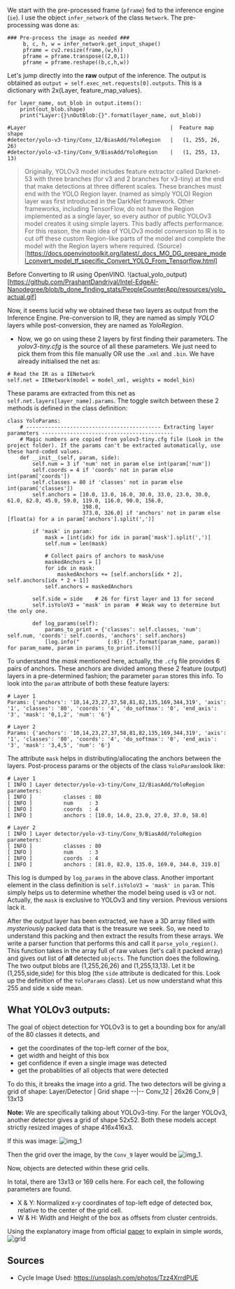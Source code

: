 We start with the pre-processed frame (`pframe`) fed to the inference engine (`ie`). I use the object `infer_network` of the class `Network`. The pre-processing was done as:
```
### Pre-process the image as needed ###
     b, c, h, w = infer_network.get_input_shape()
     pframe = cv2.resize(frame,(w,h))
     pframe = pframe.transpose((2,0,1))
     pframe = pframe.reshape((b,c,h,w))
```
Let's jump directly into the **raw** output of the inference.
The output is obtained as `output = self.exec_net.requests[0].outputs`. This is a dictionary with 2x{Layer, feature_map_values}.
```
for layer_name, out_blob in output.items():
    print(out_blob.shape)
    print("Layer:{}\nOutBlob:{}".format(layer_name, out_blob))

#Layer                                              |  Feature map shape
#detector/yolo-v3-tiny/Conv_12/BiasAdd/YoloRegion   |   (1, 255, 26, 26)
#detector/yolo-v3-tiny/Conv_9/BiasAdd/YoloRegion    |   (1, 255, 13, 13)
```
> Originally, YOLOv3 model includes feature extractor called Darknet-53 with three branches (for v3 and 2 branches for v3-tiny) at the end that make detections at three different scales. These branches must end with the YOLO Region layer. (named as simply YOLO)
Region layer was first introduced in the DarkNet framework. Other frameworks, including TensorFlow, do not have the Region implemented as a single layer, so every author of public YOLOv3 model creates it using simple layers. This badly affects performance. For this reason, the main idea of YOLOv3 model conversion to IR is to cut off these custom Region-like parts of the model and complete the model with the Region layers where required. (Source)[https://docs.openvinotoolkit.org/latest/_docs_MO_DG_prepare_model_convert_model_tf_specific_Convert_YOLO_From_Tensorflow.html]

Before Converting to IR using OpenVINO.
!(actual_yolo_output)[https://github.com/PrashantDandriyal/Intel-EdgeAI-Nanodegree/blob/b_done_finding_stats/PeopleCounterApp/resources/yolo_actual.gif]

Now, it seems lucid why we obtained these two layers as output from the Inference Engine. Pre-conversion to IR, they are named as simply _YOLO_ layers while post-conversion, they are named as _YoloRegion_.

* Now, we go on using these 2 layers by first finding their parameters. The _yolov3-tiny.cfg_ is the source of all these parameters. We just need to pick them from this file manually OR use the `.xml` and `.bin`. We have already initialised the net as:
```
# Read the IR as a IENetwork
self.net = IENetwork(model = model_xml, weights = model_bin)
```
These params are extracted from this net as `self.net.layers[layer_name].params`. The toggle switch between these 2 methods is defined in the class definition:
```
class YoloParams:
    # ------------------------------------------- Extracting layer parameters ------------------------------------------
    # Magic numbers are copied from yolov3-tiny.cfg file (Look in the project folder). If the params can't be extracted automatically, use these hard-coded values.
    def __init__(self, param, side):
        self.num = 3 if 'num' not in param else int(param['num'])
        self.coords = 4 if 'coords' not in param else int(param['coords'])
        self.classes = 80 if 'classes' not in param else int(param['classes'])
        self.anchors = [10.0, 13.0, 16.0, 30.0, 33.0, 23.0, 30.0, 61.0, 62.0, 45.0, 59.0, 119.0, 116.0, 90.0, 156.0,
                        198.0,
                        373.0, 326.0] if 'anchors' not in param else [float(a) for a in param['anchors'].split(',')]

        if 'mask' in param:
            mask = [int(idx) for idx in param['mask'].split(',')]
            self.num = len(mask)

            # Collect pairs of anchors to mask/use
            maskedAnchors = []
            for idx in mask:
                maskedAnchors += [self.anchors[idx * 2], self.anchors[idx * 2 + 1]]
            self.anchors = maskedAnchors

        self.side = side    # 26 for first layer and 13 for second
        self.isYoloV3 = 'mask' in param  # Weak way to determine but the only one.

        def log_params(self):
            params_to_print = {'classes': self.classes, 'num': self.num, 'coords': self.coords, 'anchors': self.anchors}
            [log.info("         {:8}: {}".format(param_name, param)) for param_name, param in params_to_print.items()]

```
To understand the _mask_ mentioned here, actually, the `.cfg` file provides 6 pairs of anchors. These anchors are divided among these 2 feature (output) layers in a pre-determined fashion; the parameter `param` stores this info. To look into the `param` attribute of both these feature layers:
```
# Layer 1
Params: {'anchors': '10,14,23,27,37,58,81,82,135,169,344,319', 'axis': '1', 'classes': '80', 'coords': '4', 'do_softmax': '0', 'end_axis': '3', 'mask': '0,1,2', 'num': '6'}

# Layer 2
Params: {'anchors': '10,14,23,27,37,58,81,82,135,169,344,319', 'axis': '1', 'classes': '80', 'coords': '4', 'do_softmax': '0', 'end_axis': '3', 'mask': '3,4,5', 'num': '6'}
```
The attribute `mask` helps in distributing/allocating the anchors between the layers. Post-process params or the objects of the class `YoloParams`look like:
```
# Layer 1
[ INFO ] Layer detector/yolo-v3-tiny/Conv_12/BiasAdd/YoloRegion parameters:
[ INFO ]          classes : 80
[ INFO ]          num     : 3
[ INFO ]          coords  : 4
[ INFO ]          anchors : [10.0, 14.0, 23.0, 27.0, 37.0, 58.0]

# Layer 2
[ INFO ] Layer detector/yolo-v3-tiny/Conv_9/BiasAdd/YoloRegion parameters:
[ INFO ]          classes : 80
[ INFO ]          num     : 3
[ INFO ]          coords  : 4
[ INFO ]          anchors : [81.0, 82.0, 135.0, 169.0, 344.0, 319.0]
```
This log is dumped by `log_params` in the above class. Another important element in the class definition is `self.isYoloV3 = 'mask' in param`. This simply helps us to determine whether the model being used is v3 or not. Actually, the `mask` is exclusive to YOLOv3 and tiny version. Previous versions lack it.  

After the output layer has been extracted, we have a 3D array filled with _mysteriously_ packed data that is the treasure we seek. So, we need to understand this packing and then extract the results from these arrays. We write a parser function that performs this and call it `parse_yolo_region()`. This function takes in the array full of raw values (let's call it packed array) and gives out list of **all** detected `objects`. The function does the following. The two output blobs are (1,255,26,26) and (1,255,13,13). Let it be (1,255,side,side) for this blog (the `side` attribute is dedicated for this. Look up the definition of the `YoloParams` class). Let us now understand what this 255 and side x side mean.

## What YOLOv3 outputs:

The goal of object detection for YOLOv3 is to get a bounding box for any/all of the 80 classes it detects, and
* get the coordinates of the top-left corner of the box,
* get width and height of this box
* get confidence if even a single image was detected
* get the probablities of all objects that were detected

To do this, it breaks the image into a grid. The two detectors will be giving a grid of shape:
Layer/Detector | Grid shape
--|--
Conv_12 | 26x26
Conv_9  | 13x13

**Note:** We are specifically talking about YOLOv3-tiny. For the larger YOLOv3, another detector gives a grid of shape 52x52. Both these models accept strictly resized images of shape 416x416x3.

If this was image:
![img_1](https://github.com/PrashantDandriyal/Intel-EdgeAI-Nanodegree/blob/b_done_finding_stats/PeopleCounterApp/resources/man1.png)

Then the grid over the image, by the `Conv_9` layer would be
![img_1](https://github.com/PrashantDandriyal/Intel-EdgeAI-Nanodegree/blob/b_done_finding_stats/PeopleCounterApp/resources/blog1_1.png).

Now, objects are detected within these grid cells.

In total, there are 13x13 or 169 cells here. For each cell, the following parameters are found.
* X & Y: Normalized x-y coordinates of top-left edge of detected box, relative to the center of the grid cell.
* W & H: Width and Height of the box as offsets from cluster centroids.

Using the explanatory image from official [paper](https://arxiv.org/abs/1804.02767) to explain in simple words,
![grid](https://github.com/PrashantDandriyal/Intel-EdgeAI-Nanodegree/blob/b_done_finding_stats/PeopleCounterApp/resourcess/grid.png)







## Sources
* Cycle Image Used: https://unsplash.com/photos/Tzz4XrrdPUE
